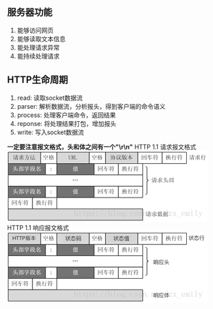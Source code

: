 ## 服务器功能
1. 能够访问网页
2. 能够读取文本信息
3. 能处理请求异常
4. 能持续处理请求

## HTTP生命周期
1. read: 读取socket数据流
2. parser: 解析数据流，分析报头，得到客户端的命令语义
3. process: 处理客户端命令，返回结果
4. reponse: 将处理结果打包，增加报头
5. write: 写入socket数据流

**一定要注意报文格式，头和体之间有一个"\r\n"**
HTTP 1.1 请求报文格式
![img.png](pic/img.png)
HTTP 1.1 响应报文格式
![img.png](pic/response.png)
